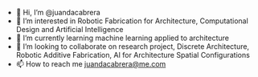 - 👋 Hi, I’m @juandacabrera
- 👀 I’m interested in Robotic Fabrication for Architecture, Computational Design and Artificial Intelligence
- 🌱 I’m currently learning machine learning applied to architecture
- 💞️ I’m looking to collaborate on research project, Discrete Architecture, Robotic Additive Fabrication, AI for Architecture Spatial Configurations
- 📫 How to reach me juandacabrera@me.com

<!---
juandacabrera/juandacabrera is a ✨ special ✨ repository because its `README.md` (this file) appears on your GitHub profile.
You can click the Preview link to take a look at your changes.
--->
